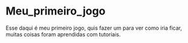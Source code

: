 # Meu_primeiro_jogo
Esse daqui é meu primeiro jogo, quis fazer um para ver como iria ficar, muitas coisas foram aprendidas com tutoriais.
